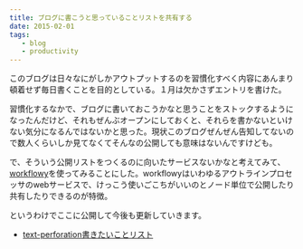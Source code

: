 ```yaml
---
title: ブログに書こうと思っていることリストを共有する
date: 2015-02-01
tags:
   - blog
   - productivity
---
```


このブログは日々なにがしかアウトプットするのを習慣化すべく内容にあんまり頓着せず毎日書くことを目的としている。１月は欠かさずエントリを書けた。

習慣化するなかで、ブログに書いておこうかなと思うことをストックするようになったんだけど、それもぜんぶオープンにしておくと、それらを書かないといけない気分になるんではないかと思った。現状このブログぜんぜん告知してないので数人くらいしか見てなくてそんなの公開しても意味はないんですけども。

で、そういう公開リストをつくるのに向いたサービスないかなと考えてみて、[workflowy](https://workflowy.com/)を使ってみることにした。workflowyはいわゆるアウトラインプロセッサのwebサービスで、けっこう使いごこちがいいのとノード単位で公開したり共有したりできるのが特徴。

というわけでここに公開して今後も更新していきます。

* [text-perforation書きたいことリスト](https://workflowy.com/s/k0wRrZuRzS)